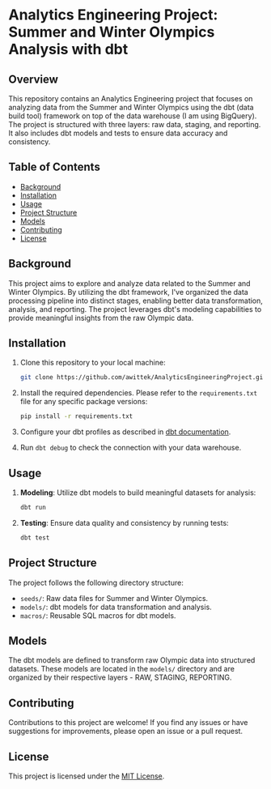# Analytics Engineering Project: Summer and Winter Olympics Analysis with dbt

## Overview
This repository contains an Analytics Engineering project that focuses on analyzing data from the Summer and Winter Olympics using the dbt (data build tool) framework on top of the data warehouse (I am using BigQuery). 
The project is structured with three layers: raw data, staging, and reporting. It also includes dbt models and tests to ensure data accuracy and consistency.

## Table of Contents

- [Background](#background)
- [Installation](#installation)
- [Usage](#usage)
- [Project Structure](#project-structure)
- [Models](#models)
- [Contributing](#contributing)
- [License](#license)

## Background

This project aims to explore and analyze data related to the Summer and Winter Olympics. By utilizing the dbt framework, I've organized the data processing pipeline into distinct stages, enabling better data transformation, analysis, and reporting. The project leverages dbt's modeling capabilities to provide meaningful insights from the raw Olympic data.

## Installation

1. Clone this repository to your local machine:

   ```bash
   git clone https://github.com/awittek/AnalyticsEngineeringProject.git
   ```

2. Install the required dependencies. Please refer to the `requirements.txt` file for any specific package versions:

   ```bash
   pip install -r requirements.txt
   ```

3. Configure your dbt profiles as described in [dbt documentation](https://docs.getdbt.com/docs/configure-your-profile).

4. Run `dbt debug` to check the connection with your data warehouse.

## Usage

1. **Modeling**: Utilize dbt models to build meaningful datasets for analysis:

   ```bash
   dbt run
   ```

2. **Testing**: Ensure data quality and consistency by running tests:

   ```bash
   dbt test
   ```

## Project Structure

The project follows the following directory structure:

- `seeds/`: Raw data files for Summer and Winter Olympics.
- `models/`: dbt models for data transformation and analysis.
- `macros/`: Reusable SQL macros for dbt models.

## Models

The dbt models are defined to transform raw Olympic data into structured datasets. These models are located in the `models/` directory and are organized by their respective layers - RAW, STAGING, REPORTING.

## Contributing

Contributions to this project are welcome! If you find any issues or have suggestions for improvements, please open an issue or a pull request.

## License

This project is licensed under the [MIT License](LICENSE).
